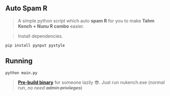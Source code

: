 ## Auto Spam R

> A simple python script which auto **spam R** for you to make **Tahm Kench + Nunu R combo** easier.

> Install dependencies.

```shell
pip install pynput pystyle
```

## Running

```shell
python main.py
```

> [**Pre-build binary**](https://github.com/fakekey/nukench/releases/tag/1.0.0) for someone lazily 😎. Just run nukench.exe (_normal run_, _no need_ ~~_admin privileges_~~)
